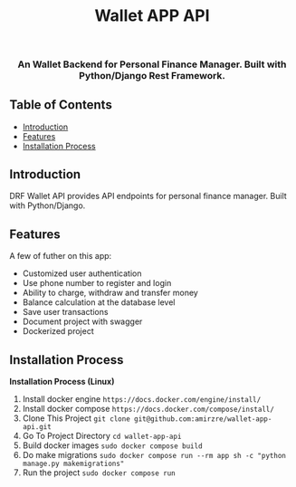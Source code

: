 <h1 align="center"> Wallet APP API </h1> <br>

<h3 align="center">
  An Wallet Backend for Personal Finance Manager. Built with Python/Django Rest Framework.
</h3>

## Table of Contents

- [Introduction](#introduction)
- [Features](#features)
- [Installation Process](#installation-process)

## Introduction

DRF Wallet API provides API endpoints for personal finance manager. Built with Python/Django.

## Features

A few of futher on this app:

- Customized user authentication
- Use phone number to register and login
- Ability to charge, withdraw and transfer money
- Balance calculation at the database level
- Save user transactions
- Document project with swagger
- Dockerized project

## Installation Process

**Installation Process (Linux)**

1. Install docker engine `https://docs.docker.com/engine/install/`
2. Install docker compose `https://docs.docker.com/compose/install/`
3. Clone This Project `git clone git@github.com:amirzre/wallet-app-api.git`
4. Go To Project Directory `cd wallet-app-api`
5. Build docker images `sudo docker compose build`
6. Do make migrations `sudo docker compose run --rm app sh -c "python manage.py makemigrations"`
7. Run the project `sudo docker compose run`
